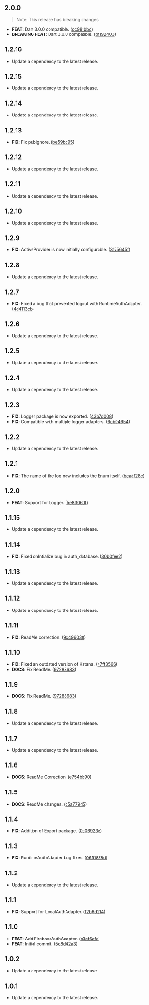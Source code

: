## 2.0.0

> Note: This release has breaking changes.

 - **FEAT**: Dart 3.0.0 compatible. ([cc981bbc](https://github.com/mathrunet/flutter_masamune/commit/cc981bbc696d05dea5246a56711869d288851246))
 - **BREAKING** **FEAT**: Dart 3.0.0 compatible. ([bf192403](https://github.com/mathrunet/flutter_masamune/commit/bf1924037365f81d24d2230acf233e693e3c42c5))

## 1.2.16

 - Update a dependency to the latest release.

## 1.2.15

 - Update a dependency to the latest release.

## 1.2.14

 - Update a dependency to the latest release.

## 1.2.13

 - **FIX**: Fix pubignore. ([be59bc95](https://github.com/mathrunet/flutter_masamune/commit/be59bc95bb855e50164dc53f8bc94689776734da))

## 1.2.12

 - Update a dependency to the latest release.

## 1.2.11

 - Update a dependency to the latest release.

## 1.2.10

 - Update a dependency to the latest release.

## 1.2.9

 - **FIX**: ActiveProvider is now initially configurable. ([3175645f](https://github.com/mathrunet/flutter_masamune/commit/3175645fe1f4daa011f7f8d3bc7217c9d7deaac7))

## 1.2.8

 - Update a dependency to the latest release.

## 1.2.7

 - **FIX**: Fixed a bug that prevented logout with RuntimeAuthAdapter. ([4d4113cb](https://github.com/mathrunet/flutter_masamune/commit/4d4113cbac5d143b137930992d4117c909babc88))

## 1.2.6

 - Update a dependency to the latest release.

## 1.2.5

 - Update a dependency to the latest release.

## 1.2.4

 - Update a dependency to the latest release.

## 1.2.3

 - **FIX**: Logger package is now exported. ([43b7d008](https://github.com/mathrunet/flutter_masamune/commit/43b7d00891d564851061c3d9284b896e6e7a8a5a))
 - **FIX**: Compatible with multiple logger adapters. ([6cb04654](https://github.com/mathrunet/flutter_masamune/commit/6cb04654c736ebdd708f6b725d69e404b3ae93af))

## 1.2.2

 - Update a dependency to the latest release.

## 1.2.1

 - **FIX**: The name of the log now includes the Enum itself. ([bcadf28c](https://github.com/mathrunet/flutter_masamune/commit/bcadf28ca03dc92a228a3c516b53742d8715e1b2))

## 1.2.0

 - **FEAT**: Support for Logger. ([5e8306df](https://github.com/mathrunet/flutter_masamune/commit/5e8306dfb91345dc2f2dceb4b2d5b35ec577f087))

## 1.1.15

 - Update a dependency to the latest release.

## 1.1.14

 - **FIX**: Fixed onIntialize bug in auth_database. ([30b0fee2](https://github.com/mathrunet/flutter_masamune/commit/30b0fee2b5f60fd1105e7427557720ef6cd170af))

## 1.1.13

 - Update a dependency to the latest release.

## 1.1.12

 - Update a dependency to the latest release.

## 1.1.11

 - **FIX**: ReadMe correction. ([9c496030](https://github.com/mathrunet/flutter_masamune/commit/9c496030d22849e87490598c13f02669b0c9dd9b))

## 1.1.10

 - **FIX**: Fixed an outdated version of Katana. ([47ff3566](https://github.com/mathrunet/flutter_masamune/commit/47ff35667f59be0d24bdf6554f277583f70e71bf))
 - **DOCS**: Fix ReadMe. ([97288683](https://github.com/mathrunet/flutter_masamune/commit/9728868373615da7b75528353c757946ff726fde))

## 1.1.9

 - **DOCS**: Fix ReadMe. ([97288683](https://github.com/mathrunet/flutter_masamune/commit/9728868373615da7b75528353c757946ff726fde))

## 1.1.8

 - Update a dependency to the latest release.

## 1.1.7

 - Update a dependency to the latest release.

## 1.1.6

 - **DOCS**: ReadMe Correction. ([e754bb90](https://github.com/mathrunet/flutter_masamune/commit/e754bb90f1a3481f2cea2b8210cec93daaf60b29))

## 1.1.5

 - **DOCS**: ReadMe changes. ([c5a77945](https://github.com/mathrunet/flutter_masamune/commit/c5a77945439db2439ead01b99e58e6cb15c3fa70))

## 1.1.4

 - **FIX**: Addition of Export package. ([0c06923e](https://github.com/mathrunet/flutter_masamune/commit/0c06923e99ae2b31001dea33ef2a99481820f734))

## 1.1.3

 - **FIX**: RuntimeAuthAdapter bug fixes. ([0651878d](https://github.com/mathrunet/flutter_masamune/commit/0651878dfcbcc095f065351ae4fee9900cb15f3d))

## 1.1.2

 - Update a dependency to the latest release.

## 1.1.1

 - **FIX**: Support for LocalAuthAdapter. ([f2b6d214](https://github.com/mathrunet/flutter_masamune/commit/f2b6d21444828fe08cad6a359f24b3e08b4b7567))

## 1.1.0

 - **FEAT**: Add FirebaseAuthAdapter. ([c3cf6afe](https://github.com/mathrunet/flutter_masamune/commit/c3cf6afec573c50a7aa39c98d81c3095b9f71fdd))
 - **FEAT**: Initial commit. ([5c8d42a3](https://github.com/mathrunet/flutter_masamune/commit/5c8d42a3c6213127422d0db077240ad03963eead))

## 1.0.2

 - Update a dependency to the latest release.

## 1.0.1

 - Update a dependency to the latest release.

